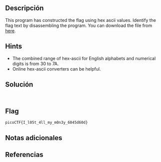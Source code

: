 ## Descripción
This program has constructed the flag using hex ascii values. Identify the flag text by disassembling the program. You can download the file from [here](https://artifacts.picoctf.net/c/507/asciiftw).

## Hints
+ The combined range of hex-ascii for English alphabets and numerical digits is from 30 to 7A.
+ Online hex-ascii converters can be helpful.

## Solución

``` c


```




``` bash

```


## Flag
```picoCTF{I_l05t_4ll_my_m0n3y_6045d60d}```



## Notas adicionales




## Referencias